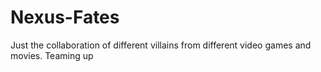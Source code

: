 # Nexus-Fates
Just the collaboration of different villains from different video games and movies.
Teaming up
